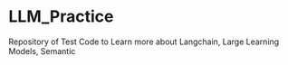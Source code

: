 # LLM_Practice
Repository of Test Code to Learn more about Langchain, Large Learning Models, Semantic 
